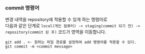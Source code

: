 ### commit 명령어

변경 내역을 repository에 적용할 수 있게 하는 명령어로
<br />
다음과 같은 단계로 
`local(개인 컴퓨터) -> staging(commit 되기 전) -> repository(commit 된 후)` 코드가 영역을 이동합니다.

```
git add . <- 원하는 파일 경로를 설정하여 add 명령어를 적용할 수 있다.
git commit -m <commit message>
```
